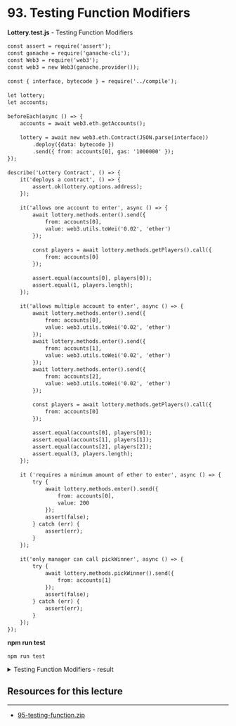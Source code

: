 # 93. Testing Function Modifiers

**Lottery.test.js** - Testing Function Modifiers

```
const assert = require('assert');
const ganache = require('ganache-cli');
const Web3 = require('web3');
const web3 = new Web3(ganache.provider());

const { interface, bytecode } = require('../compile');

let lottery;
let accounts;

beforeEach(async () => {
    accounts = await web3.eth.getAccounts();

    lottery = await new web3.eth.Contract(JSON.parse(interface))
        .deploy({data: bytecode })
        .send({ from: accounts[0], gas: '1000000' });
});

describe('Lottery Contract', () => {
    it('deploys a contract', () => {
        assert.ok(lottery.options.address);    
    });  
    
    it('allows one account to enter', async () => {
        await lottery.methods.enter().send({
            from: accounts[0],
            value: web3.utils.toWei('0.02', 'ether')
        });

        const players = await lottery.methods.getPlayers().call({
            from: accounts[0]
        });

        assert.equal(accounts[0], players[0]);
        assert.equal(1, players.length);
    });

    it('allows multiple account to enter', async () => {
        await lottery.methods.enter().send({
            from: accounts[0],
            value: web3.utils.toWei('0.02', 'ether')
        });
        await lottery.methods.enter().send({
            from: accounts[1],
            value: web3.utils.toWei('0.02', 'ether')
        });
        await lottery.methods.enter().send({
            from: accounts[2],
            value: web3.utils.toWei('0.02', 'ether')
        });

        const players = await lottery.methods.getPlayers().call({
            from: accounts[0]
        });

        assert.equal(accounts[0], players[0]);
        assert.equal(accounts[1], players[1]);
        assert.equal(accounts[2], players[2]);
        assert.equal(3, players.length);
    });

    it ('requires a minimum amount of ether to enter', async () => {
        try {
            await lottery.methods.enter().send({
                from: accounts[0],
                value: 200
            }); 
            assert(false);
        } catch (err) {
            assert(err);
        }
    });

    it('only manager can call pickWinner', async () => {
        try {
            await lottery.methods.pickWinner().send({
                from: accounts[1]
            });
            assert(false);
        } catch (err) {
            assert(err);
        }
    });
});
```

**npm run test**
```
npm run test
```

<details>
  <summary>Testing Function Modifiers - result</summary>

**If the following Error happen**

```
Error: error:0308010C:digital envelope routines::unsupported
    at new Hash (node:internal/crypto/hash:67:19)
    at Object.createHash (node:crypto:130:10)
    at module.exports (/Users/user/Programming Documents/WebServer/untitled/node_modules/webpack/lib/util/createHash.js:135:53)    
    ...
```

**Open terminal and paste these as described :**

-   Linux & Mac OS (windows git bash)-
    ```
    export NODE_OPTIONS=--openssl-legacy-provider
    ``` 

- [Error message "error:0308010C:digital envelope routines::unsupported"](https://stackoverflow.com/questions/69692842/error-message-error0308010cdigital-envelope-routinesunsupported)

---
![91. Testing Function Modifiers](../imgs/93_Testing-Function-Modifiers.png)
---
</details>  

##  Resources for this lecture

---

-   [95-testing-function.zip](https://github.com/web3-nfts/bt-web3/raw/main/Curricula/Ethereum-and-Solidity_The_Complete_Developers_Guide/resources/95-testing-function.zip)